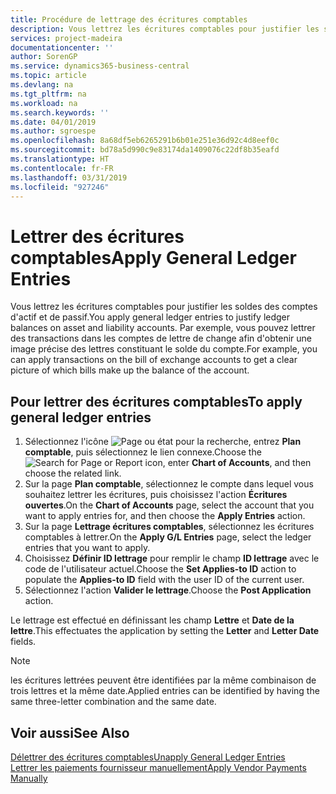 ```yaml
---
title: Procédure de lettrage des écritures comptables
description: Vous lettrez les écritures comptables pour justifier les soldes des comptes d'actif et de passif.
services: project-madeira
documentationcenter: ''
author: SorenGP
ms.service: dynamics365-business-central
ms.topic: article
ms.devlang: na
ms.tgt_pltfrm: na
ms.workload: na
ms.search.keywords: ''
ms.date: 04/01/2019
ms.author: sgroespe
ms.openlocfilehash: 8a68df5eb6265291b6b01e251e36d92c4d8eef0c
ms.sourcegitcommit: bd78a5d990c9e83174da1409076c22df8b35eafd
ms.translationtype: HT
ms.contentlocale: fr-FR
ms.lasthandoff: 03/31/2019
ms.locfileid: "927246"
---
```

# <a name="apply-general-ledger-entries"></a><span data-ttu-id="5d1da-103">Lettrer des écritures comptables</span><span class="sxs-lookup"><span data-stu-id="5d1da-103">Apply General Ledger Entries</span></span>
<span data-ttu-id="5d1da-104">Vous lettrez les écritures comptables pour justifier les soldes des comptes d'actif et de passif.</span><span class="sxs-lookup"><span data-stu-id="5d1da-104">You apply general ledger entries to justify ledger balances on asset and liability accounts.</span></span> <span data-ttu-id="5d1da-105">Par exemple, vous pouvez lettrer des transactions dans les comptes de lettre de change afin d'obtenir une image précise des lettres constituant le solde du compte.</span><span class="sxs-lookup"><span data-stu-id="5d1da-105">For example, you can apply transactions on the bill of exchange accounts to get a clear picture of which bills make up the balance of the account.</span></span>  

## <a name="to-apply-general-ledger-entries"></a><span data-ttu-id="5d1da-106">Pour lettrer des écritures comptables</span><span class="sxs-lookup"><span data-stu-id="5d1da-106">To apply general ledger entries</span></span>  

1.  <span data-ttu-id="5d1da-107">Sélectionnez l'icône ![Page ou état pour la recherche](../../media/ui-search/search_small.png "Page ou état pour la recherche"), entrez **Plan comptable**, puis sélectionnez le lien connexe.</span><span class="sxs-lookup"><span data-stu-id="5d1da-107">Choose the ![Search for Page or Report](../../media/ui-search/search_small.png "Search for Page or Report icon") icon, enter **Chart of Accounts**, and then choose the related link.</span></span>  
2.  <span data-ttu-id="5d1da-108">Sur la page **Plan comptable**, sélectionnez le compte dans lequel vous souhaitez lettrer les écritures, puis choisissez l'action **Écritures ouvertes**.</span><span class="sxs-lookup"><span data-stu-id="5d1da-108">On the **Chart of Accounts** page, select the account that you want to apply entries for, and then choose the **Apply Entries** action.</span></span>  
3.  <span data-ttu-id="5d1da-109">Sur la page **Lettrage écritures comptables**, sélectionnez les écritures comptables à lettrer.</span><span class="sxs-lookup"><span data-stu-id="5d1da-109">On the **Apply G/L Entries** page, select the ledger entries that you want to apply.</span></span>  
4.  <span data-ttu-id="5d1da-110">Choisissez **Définir ID lettrage** pour remplir le champ **ID lettrage** avec le code de l'utilisateur actuel.</span><span class="sxs-lookup"><span data-stu-id="5d1da-110">Choose the **Set Applies-to ID** action to populate the **Applies-to ID** field with the user ID of the current user.</span></span>  
5.  <span data-ttu-id="5d1da-111">Sélectionnez l'action **Valider le lettrage**.</span><span class="sxs-lookup"><span data-stu-id="5d1da-111">Choose the **Post Application** action.</span></span>  

<span data-ttu-id="5d1da-112">Le lettrage est effectué en définissant les champ **Lettre** et **Date de la lettre**.</span><span class="sxs-lookup"><span data-stu-id="5d1da-112">This effectuates the application by setting the **Letter** and **Letter Date** fields.</span></span>  

> [!NOTE]  
>  <span data-ttu-id="5d1da-113">les écritures lettrées peuvent être identifiées par la même combinaison de trois lettres et la même date.</span><span class="sxs-lookup"><span data-stu-id="5d1da-113">Applied entries can be identified by having the same three-letter combination and the same date.</span></span>

## <a name="see-also"></a><span data-ttu-id="5d1da-114">Voir aussi</span><span class="sxs-lookup"><span data-stu-id="5d1da-114">See Also</span></span>  
[<span data-ttu-id="5d1da-115">Délettrer des écritures comptables</span><span class="sxs-lookup"><span data-stu-id="5d1da-115">Unapply General Ledger Entries</span></span>](how-to-unapply-general-ledger-entries.md)  
[<span data-ttu-id="5d1da-116">Lettrer les paiements fournisseur manuellement</span><span class="sxs-lookup"><span data-stu-id="5d1da-116">Apply Vendor Payments Manually</span></span>](../../payables-how-apply-purchase-transactions-manually.md)
